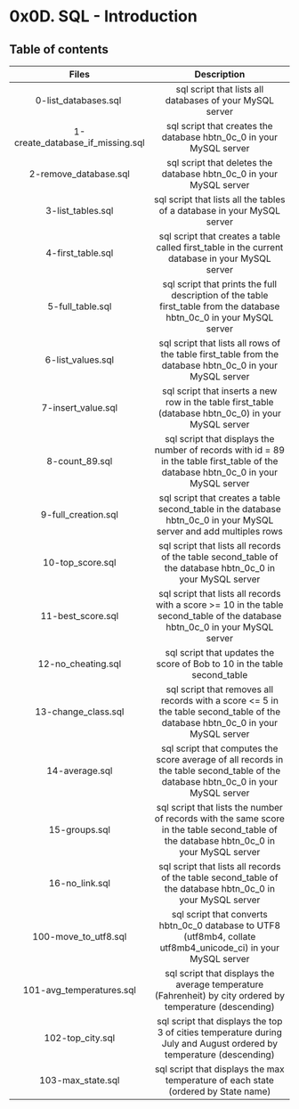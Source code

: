 # 0x0D. SQL - Introduction

## Table of contents

|Files|	Description|
|:-----:|:----------:|
0-list_databases.sql |	sql script that lists all databases of your MySQL server
1-create_database_if_missing.sql	|sql script that creates the database hbtn_0c_0 in your MySQL server
2-remove_database.sql	| sql script that deletes the database hbtn_0c_0 in your MySQL server
3-list_tables.sql	| sql script that lists all the tables of a database in your MySQL server
4-first_table.sql	| sql script that creates a table called first_table in the current database in your MySQL server
5-full_table.sql	| sql script that prints the full description of the table first_table from the database hbtn_0c_0 in your MySQL server
6-list_values.sql	| sql script that lists all rows of the table first_table from the database hbtn_0c_0 in your MySQL server
7-insert_value.sql	| sql script that inserts a new row in the table first_table (database hbtn_0c_0) in your MySQL server
8-count_89.sql	| sql script that displays the number of records with id = 89 in the table first_table of the database hbtn_0c_0 in your MySQL server
9-full_creation.sql |	sql script that creates a table second_table in the database hbtn_0c_0 in your MySQL server and add multiples rows
10-top_score.sql |	sql script that lists all records of the table second_table of the database hbtn_0c_0 in your MySQL server
11-best_score.sql |	sql script that lists all records with a score >= 10 in the table second_table of the database hbtn_0c_0 in your MySQL server
12-no_cheating.sql |	sql script that updates the score of Bob to 10 in the table second_table
13-change_class.sql |	sql script that removes all records with a score <= 5 in the table second_table of the database hbtn_0c_0 in your MySQL server
14-average.sql | sql script that computes the score average of all records in the table second_table of the database hbtn_0c_0 in your MySQL server
15-groups.sql |	sql script that lists the number of records with the same score in the table second_table of the database hbtn_0c_0 in your MySQL server
16-no_link.sql |	sql script that lists all records of the table second_table of the database hbtn_0c_0 in your MySQL server
100-move_to_utf8.sql	| sql script that converts hbtn_0c_0 database to UTF8 (utf8mb4, collate utf8mb4_unicode_ci) in your MySQL server
101-avg_temperatures.sql |	sql script that displays the average temperature (Fahrenheit) by city ordered by temperature (descending)
102-top_city.sql |	sql script that displays the top 3 of cities temperature during July and August ordered by temperature (descending)
103-max_state.sql |	sql script that displays the max temperature of each state (ordered by State name)
